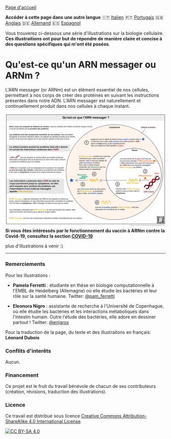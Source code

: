 
[Page d'accueil](https://easy-infographics.github.io/fr/)

**Accéder à cette page dans une autre langue** 🇮🇹  [Italien](../it/) 🇵🇹 [Portugais](../pt/) 🇬🇧 [Anglais](../en/) 🇩🇪 [Allemand](../de/) 🇪🇸 [Espagnol](../es/)

Vous trouverez ci-dessous une série d'illustrations sur la biologie cellulaire.
**Ces illustraitions ont pour but de répondre de manière claire et concise à des questions spécifiques qui m'ont été posées**.

# Qu'est-ce qu'un ARN messager ou ARNm ?

L'ARN messager (or ARNm) est un élément essentiel de nos cellules, permettant à nos corps de créer des protéines en suivant les instructions présentes dans notre ADN. L'ARN messager est naturellement et continuellement produit dans nos cellules à chaque instant.

[![mRNA_cell.svg - French version](images/mRNA_cell_FR.png)](images/mRNA_cell_FR.png)
**Si vous êtes intéressés par le fonctionnement du vaccin à ARNm contre la Covid-19, consultez la section [COVID-19](https://easy-infographics.github.io/COVID-19/fr/)**

plus d'illustrations à venir :)

***

### Remerciements

Pour les illustrations :

* **Pamela Ferretti** : étudiante en thèse en biologie computationnelle à l'EMBL de Heidelberg (Allemagne) où elle étudie les bactéries et leur rôle sur la santé humaine. Twitter: [@pam_ferretti](https://twitter.com/pam_ferretti)

* **Eleonora Nigro** : assistante de recherche à l'Université de Copenhague, où elle étudie les bactéries et les interactions métaboliques dans l'intestin humain. Outre l'étude des bactéries, elle adore en dessiner partout ! Twitter: [@enigrox](https://twitter.com/enigrox)

Pour la traduction de la page, du texte et des illustraitons en français: **Léonard Dubois**


### Conflits d'interêts

Aucun.

### Financement

Ce projet est le fruit du travail bénévole de chacun de ses contributeurs (création, révisions, traduction des illustrations).

### Licence

Ce travail est distribué sous licence
[Creative Commons Attribution-ShareAlike 4.0 International License][cc-by-sa].

[![CC BY-SA 4.0][cc-by-sa-image]][cc-by-sa]

[cc-by-sa]: http://creativecommons.org/licenses/by-sa/4.0/
[cc-by-sa-image]: https://licensebuttons.net/l/by-sa/4.0/88x31.png
[cc-by-sa-shield]: https://img.shields.io/badge/License-CC%20BY--SA%204.0-lightgrey.svg

